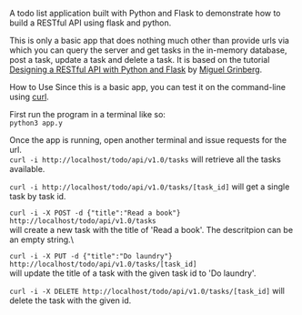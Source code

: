 A todo list application built with Python and Flask to demonstrate how to
build a RESTful API using flask and python.

This is only a basic app that does nothing much other than provide urls via
which you can query the server and get tasks in the in-memory database, post
a task, update a task and delete a task. It is based on the tutorial
[Designing a RESTful API with Python and Flask](https://blog.miguelgrinberg.com/post/designing-a-restful-api-with-python-and-flask)
by [Miguel Grinberg](https://blog.miguelgrinberg.com/author/Miguel%20Grinberg).

How to Use
Since this is a basic app, you can test it on the command-line using [curl](http://curl.haxx.se/).

First run the program in a terminal like so:\
`python3 app.y`

Once the app is running, open another terminal and issue requests for the url.\
`curl -i http://localhost/todo/api/v1.0/tasks` will retrieve all the tasks available.

`curl -i http://localhost/todo/api/v1.0/tasks/[task_id]`
will get a single task by task id.

`curl -i -X POST -d {"title":"Read a book"} http://localhost/todo/api/v1.0/tasks`\
will create a new task with the title of 'Read a book'. The descritpion can be an empty string.\

`curl -i -X PUT -d {"title":"Do laundry"} http://localhost/todo/api/v1.0/tasks/[task_id]`\
will update the title of a task with the given task id to 'Do laundry'.

`curl -i -X DELETE http://localhost/todo/api/v1.0/tasks/[task_id]`
will delete the task with the given id.
